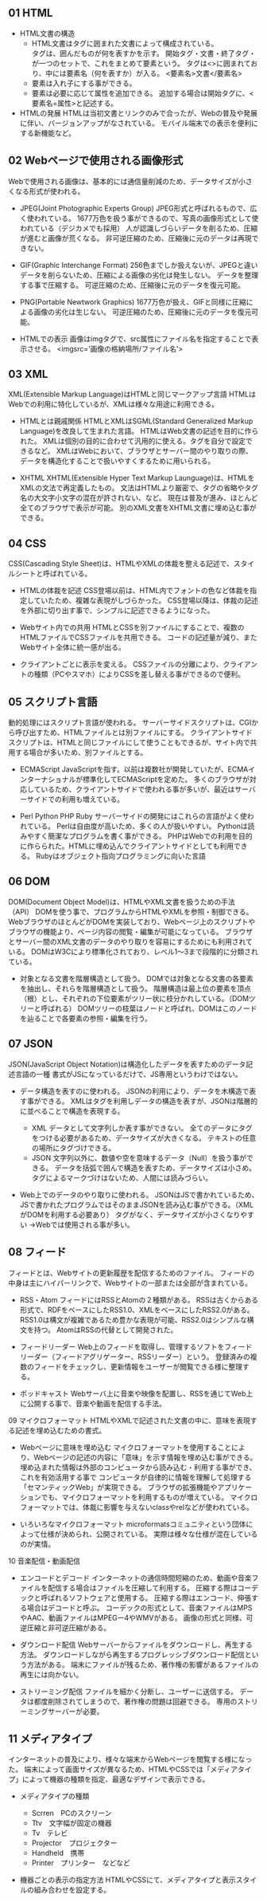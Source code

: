 ## 01 HTML
- HTML文書の構造
  - HTML文書はタグに囲まれた文書によって構成されている。<br>
  タグは、囲んだものが何を表すかを示す。
  開始タグ・文書・終了タグ・が一つのセットで、これをまとめて要素という。
  タグは<>に囲まれており、中には要素名（何を表すか）が入る。
  <要素名>文書</要素名>
  - 要素は入れ子にする事ができる。
  - 要素は必要に応じて属性を追加できる。
  追加する場合は開始タグに、<要素名=属性>と記述する。
- HTMLの発展
HTMLは当初文書とリンクのみで合ったが、Webの普及や発展に伴い、バージョンアップがなされている。
モバイル端末での表示を便利にする新機能など。
	
## 02 Webページで使用される画像形式
Webで使用される画像は、基本的には通信量削減のため、データサイズが小さくなる形式が使われる。

- JPEG(Joint Photographic Experts Group)
JPEG形式と呼ばれるもので、広く使われている。
1677万色を扱う事ができるので、写真の画像形式として使われている（デジカメでも採用）
人が認識しづらいデータを削るため、圧縮が進むと画像が荒くなる。
非可逆圧縮のため、圧縮後に元のデータは再現できない。

- GIF(Graphic Interchange Format)
256色までしか扱えないが、JPEGと違いデータを削らないため、圧縮による画像の劣化は発生しない。
データを整理する事で圧縮する。
可逆圧縮のため、圧縮後に元のデータを復元可能。

- PNG(Portable Newtwork Graphics)
1677万色が扱え、GIFと同様に圧縮による画像の劣化は生じない。
可逆圧縮のため、圧縮後に元のデータを復元可能。

- HTMLでの表示
画像はimgタグで、src属性にファイル名を指定することで表示させる。
<imgsrc='画像の格納場所/ファイル名'>
	
## 03 XML
XML(Extensible Markup Language)はHTMLと同じマークアップ言語
HTMLはWebでの利用に特化しているが、XMLは様々な用途に利用できる。
- HTMLとは親戚関係
HTMLとXMLはSGML(Standard Generalized Markup Language)を改良して生まれた言語。
HTMLはWeb文書の記述を目的に作られた。
XMLは個別の目的に合わせて汎用的に使える。タグを自分で設定できるなど。
XMLはWebにおいて、ブラウザとサーバー間のやり取りの際、データを構造化することで扱いやすくするために用いられる。

- XHTML
XHTML(Extensible Hyper Text Markup Launguage)は、HTMLをXMLの文法で再定義したもの。
文法はHTMLより厳密で、タグの省略やタグ名の大文字小文字の混在が許されない、など。
現在は普及が進み、ほとんど全てのブラウザで表示が可能。
別のXML文書をXHTML文書に埋め込む事ができる。
	
## 04 CSS
CSS(Cascading Style Sheet)は、HTMLやXMLの体裁を整える記述で、スタイルシートと呼ばれている。

- HTMLの体裁を記述
CSS登場以前は、HTML内でフォントの色など体裁を指定していたため、複雑な表現がしづらかった。
CSS登場以降は、体裁の記述を外部に切り出す事で、シンプルに記述できるようになった。

- Webサイト内での共用
HTMLとCSSを別ファイルにすることで、複数のHTMLファイルでCSSファイルを共用できる。
コードの記述量が減り、またWebサイト全体に統一感が出る。

- クライアントごとに表示を変える。
CSSファイルの分離により、クライアントの種類（PCやスマホ）によりCSSを差し替える事ができるので便利。
	
## 05 スクリプト言語
動的処理にはスクリプト言語が使われる。
サーバーサイドスクリプトは、CGIから呼び出すため、HTMLファイルとは別ファイルにする。
クライアントサイドスクリプトは、HTMLと同じファイルにして使うこともできるが、サイト内で共用する場合が多いため、別ファイルとする。

- ECMAScript
JavaScriptを指す。以前は複数社が開発していたが、ECMAインターナショナルが標準化してECMAScriptを定めた。
多くのブラウザが対応しているため、クライアントサイドで使われる事が多いが、最近はサーバーサイドでの利用も増えている。

- Perl Python PHP Ruby
サーバーサイドの開発にはこれらの言語がよく使われている。
Perlは自由度が高いため、多くの人が扱いやすい。
Pythonは読みやすく簡潔なプログラムを書く事ができる。
PHPはWebでの利用を目的に作らられた。HTMLに埋め込んでクライアントサイドとしても利用できる。
Rubyはオブジェクト指向プログラミングに向いた言語

## 06 DOM
DOM(Document Object Model)は、HTMLやXML文書を扱うための手法（API）
DOMを使う事で、プログラムからHTMLやXMLを参照・制御できる。
WebブラウザのほとんどがDOMを実装しており、Webページ上のスクリプトやブラウザの機能より、ページ内容の閲覧・編集が可能になっている。
ブラウザとサーバー間のXML文書のデータのやり取りを容易にするためにも利用されている。
DOMはW3Cにより標準化されており、レベル1〜3まで段階的に分類されている。

- 対象となる文書を階層構造として扱う。
DOMでは対象となる文書の各要素を抽出し、それらを階層構造として扱う。
階層構造は最上位の要素を頂点（根）とし、それぞれの下位要素がツリー状に枝分かれしている。（DOMツリーと呼ばれる）
DOMツリーの枝葉はノードと呼ばれ、DOMはこのノードを辿ることで各要素の参照・編集を行う。

## 07 JSON
JSON(JavaScript Object Notation)は構造化したデータを表すためのデータ記述言語の一種
書式がJSになっているだけで、JS専用というわけではない。

- データ構造を表すのに使われる。
JSONの利用により、データを木構造で表す事ができる。
XMLはタグを利用しデータの構造を表すが、JSONは階層的に並べることで構造を表現する。
  - XML
  データとして文字列しか表す事ができない。
  全てのデータにタグをつける必要があるため、データサイズが大きくなる。
  テキストの任意の場所にタグづけできる。
  - JSON
  文字列以外に、数値や空を意味するデータ（Null）を扱う事ができる。
  データを括弧で囲んで構造を表すため、データサイズは小さめ。
  タグによるマークづけはないため、人間には読みづらい。

- Web上でのデータのやり取りに使われる。
JSONはJSで書かれているため、JSで書かれたプログラムではそのままJSONを読み込む事ができる。（XMLがDOMを利用する必要あり）
タグがなく、データサイズが小さくなりやすい
→Webでは使用される事が多い。

## 08 フィード
フィードとは、Webサイトの更新履歴を配信するためのファイル。
フィードの中身は主にハイパーリンクで、Webサイトの一部または全部が含まれている。

- RSS・Atom
フィードにはRSSとAtomの２種類がある。
RSSは古くからある形式で、RDFをベースにしたRSS1.0、XMLをベースにしたRSS2.0がある。
RSS1.0は構文が複雑であるため豊かな表現が可能、RSS2.0はシンプルな構文を持つ。
AtomはRSSの代替として開発された。

- フィードリーダー
Web上のフィードを取得し、管理するソフトをフィードリーダー（フィードアグリゲーター、RSSリーダー）という。
登録済みの複数のフィードをチェックし、更新情報をユーザーが閲覧できる様に整理する。

- ポッドキャスト
Webサーバ上に音楽や映像を配置し、RSSを通じてWeb上に公開する事で、音楽や動画を配信する手法。

09 マイクロフォーマット
HTMLやXMLで記述された文書の中に、意味を表現する記述を埋め込むための書式。

- Webページに意味を埋め込む
マイクロフォーマットを使用することにより、Webページの記述の内容に「意味」を示す情報を埋め込む事ができる。
埋め込まれた情報は外部のコンピュータから読み込む・利用する事ができ、これを有効活用する事で
コンピュータが自律的に情報を理解して処理する「セマンティックWeb」が実現できる。
ブラウザの拡張機能やアプリケーションでも、マイクロフォーマットを利用するものが増えている。
マイクロフォーマットでは、体裁に影響を与えないclassやrelなどが使われている。

- いろいろなマイクロフォーマット
microformatsコミュニティという団体によって仕様が決められ、公開されている。
実際は様々な仕様が混在しているのが実情。

10 音楽配信・動画配信
- エンコードとデコード
インターネットの通信時間短縮のため、動画や音楽ファイルを配信する場合はファイルを圧縮して利用する。
圧縮する際はコーデックと呼ばれるソフトウェアと使用する。
圧縮する際はエンコード、伸張する場合はデコードと呼ぶ。
コーデックの形式として、音楽ファイルはMPSやAAC、動画ファイルはMPEGー4やWMVがある。
画像の形式と同様、可逆圧縮と非可逆圧縮がある。

- ダウンロード配信
Webサーバーからファイルをダウンロードし、再生する方法。
ダウンロードしながら再生するプログレッシブダウンロード配信という方法がある。
端末にファイルが残るため、著作権の影響があるファイルの再生には向かない。

- ストリーミング配信
ファイルを細かく分断し、ユーザーに送信する。
データは都度削除されてしまうので、著作権の問題は回避できる。
専用のストリーミングサーバーが必要。

## 11 メディアタイプ
インターネットの普及により、様々な端末からWebページを閲覧する様になった。
端末によって画面サイズが異なるため、HTMLやCSSでは「メディアタイプ」によって機器の種類を指定、最適なデザインで表示できる。

- メディアタイプの種類
  - Scrren　PCのスクリーン
  - Ttv　文字幅が固定の機器
  - Tv　テレビ
  - Projector　プロジェクター
  - Handheld　携帯
  - Printer　プリンター　などなど

- 機器ごとの表示の指定方法
HTMLやCSSにて、メディアタイプと表示スタイルの組み合わせを設定する。

